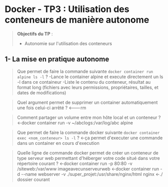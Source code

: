 # Docker - TP3 : Utilisation des conteneurs de manière autonome
> **Objectifs du TP** :
>- Autonomie sur l'utilisation des conteneurs
>

## 1- La mise en pratique autonome

> Que permet de faire la commande suivante `docker container run alpine ls -l` ?
>-Lance le container alpine et execute directement un ls -l dans ce containeur
>-Liste le contenu du conteneur, résultat au format long (fichiers avec leurs permissions, propriétaires, tailles, et dates de modifications) 

> Quel argument permet de supprimer un container automatiquement une fois celui-ci arrêté ?
<---rm

> Comment partager un volume entre mon hôte local et un conteneur ? 
<-docker container run -v ~/abclogs:/var/log/abc alpine

> Que permet de faire la commande docker suivante `docker container exec <nom_conteneur> ls -l` ?
<-ça permet d'executer une commande dans un container en cours d'execution

> Quelle ligne de commande docker permet de créer un conteneur de type serveur web permettant d'héberger votre code situé dans votre répertoire courant ? 
<-docker container run -p 80:80 -v /siteweb:/var/www imageavecunserveurweb
<-docker container run -d --name webserver -v ./super_projet:/usr/share/nginx/html nginx
<-./ dossier courant
